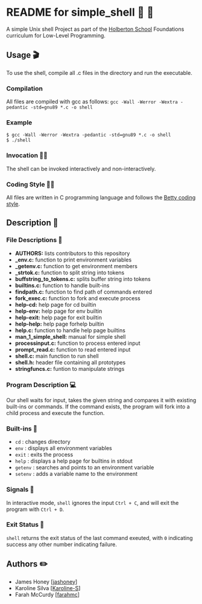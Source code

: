 # README for simple_shell :page_with_curl: :shell:

A simple Unix shell Project as part of the [Holberton School](https://holbertonschool.com.au/) Foundations curriculum for Low-Level Programming.

## Usage :clapper:
To use the shell, compile all .c files in the directory and run the executable.

### Compilation
All files are compiled with gcc as follows:
`gcc -Wall -Werror -Wextra -pedantic -std=gnu89 *.c -o shell`

### Example
```
$ gcc -Wall -Werror -Wextra -pedantic -std=gnu89 *.c -o shell
$ ./shell
```

### Invocation :woman_technologist:
The shell can be invoked interactively and non-interactively.

### Coding Style :technologist:
All files are written in C programming language and follows the
[Betty coding style](https://github.com/holbertonschool/Betty/wiki).

## Description :speech_balloon:

### File Descriptions :floppy_disk:
- **AUTHORS:** lists contributors to this repository
- **_env.c:** function to print environment variables
- **_getenv.c:** function to get environment members
- **_strtok.c:** function to split string into tokens
- **buffstring_to_tokens.c:** splits buffer string into tokens
- **builtins.c:** function to handle built-ins
- **findpath.c:** function to find path of commands entered
- **fork_exec.c:** function to fork and execute process
- **help-cd:** help page for cd builtin
- **help-env:** help page for env builtin
- **help-exit:** help page for exit builtin
- **help-help:** help page forhelp builtin
- **help.c:** function to handle help page builtins
- **man_1_simple_shell:** manual for simple shell
- **processinput.c:** function to process entered input
- **prompt_read.c:** function to read entered input
- **shell.c:** main function to run shell
- **shell.h:** header file containing all prototypes
- **stringfuncs.c:** funtion to manipulate strings

### Program Description :computer:
Our shell waits for input, takes the given string and compares it
with existing built-ins or commands. If the command exists, the program will
fork into a child process and execute the function.

### Built-ins :battery:
- `cd` : changes directory
- `env` : displays all environment variables
- `exit` : exits the process
- `help` : displays a help page for builtins in stdout
- `getenv` : searches and points to an environment variable
- `setenv` : adds a variable name to the environment

### Signals :triangular_flag_on_post:
In interactive mode, `shell` ignores the input `Ctrl + C`, and will exit the
program with `Ctrl + D`.

### Exit Status :wave:
`shell` returns the exit status of the last command exeuted, with `0` indicating
success any other number indicating failure.

## Authors :pencil2:
- James Honey [[jashoney](https://github.com/jashoney)]
- Karoline Silva [[Karoline-S](https://github.com/Karoline-S)]
- Farah McCurdy [[farahmc](https://github.com/farahmc)]
